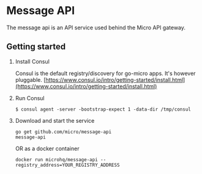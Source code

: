 # Message API

The message api is an API service used behind the Micro API gateway. 

## Getting started

1. Install Consul

	Consul is the default registry/discovery for go-micro apps. It's however pluggable.
	[https://www.consul.io/intro/getting-started/install.html](https://www.consul.io/intro/getting-started/install.html)

2. Run Consul
	```
	$ consul agent -server -bootstrap-expect 1 -data-dir /tmp/consul
	```

3. Download and start the service

	```shell
	go get github.com/micro/message-api
	message-api
	```

	OR as a docker container

	```shell
	docker run microhq/message-api --registry_address=YOUR_REGISTRY_ADDRESS
	```
